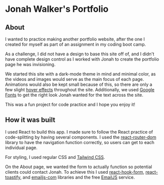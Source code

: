 # Jonah Walker's Portfolio

## About
I wanted to practice making another portfolio website, after the one I created for myself as part of an assignment in my coding boot camp.

As a challenge, I did not have a design to base this site off of, and I didn't have complete design control as I worked with Jonah to create the portfolio page he was invisioning.

We started this site with a dark-mode theme in mind and minimal color, as the videos and images would serve as the main focus of each page. Animations would also be kept small because of this, so there are only a few slight [hover effects](https://ianlunn.github.io/Hover/) throughout the site. Additionally, we used [Google Fonts](https://fonts.google.com/) to get the right look Jonah wanted for the text across the site.

This was a fun project for code practice and I hope you enjoy it!

## How it was built

I used React to build this app. I made sure to follow the React practice of code-splitting by having several components. I used the [react-router-dom](https://www.npmjs.com/package/react-router-dom) library to have the navigation function correctly, so users can get to each individual page.

For styling, I used regular CSS and [Tailwind CSS](https://tailwindcss.com/docs/installation).

On the About page, we wanted the form to actually function so potential clients could contact Jonah. To achieve this I used [react-hook-form](https://www.npmjs.com/package/react-hook-form), [react-toastify](https://www.npmjs.com/package/react-toastify), and [emailjs-com](https://www.npmjs.com/package/emailjs-com) libraries and the free [EmailJS](https://www.emailjs.com/) service.